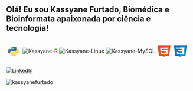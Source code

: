 ## Olá! Eu sou Kassyane Furtado, Biomédica e Bioinformata apaixonada por ciência e tecnologia!
<div style="display: inline_block"><br>
  <img align="center" alt="Kassyane-Python" height="30" width="40" src="https://raw.githubusercontent.com/devicons/devicon/master/icons/python/python-original.svg">
  <img align="center" alt="Kassyane-R" height="30" width="40" src="https://www.r-project.org/logo/Rlogo.svg">
  <img align="center" alt="Kassyane-Linux" height="30" width="40" src="https://cdn.jsdelivr.net/gh/devicons/devicon@latest/icons/linux/linux-original.svg">
  <img align="center" alt="Kassyane-MySQL" height="30" width="40" src="https://cdn.jsdelivr.net/gh/devicons/devicon@latest/icons/mysql/mysql-original-wordmark.svg">
  <img align="center" alt="Kassyane-HTML" height="30" width="40" src="https://raw.githubusercontent.com/devicons/devicon/master/icons/html5/html5-original.svg">
  <img align="center" alt="Kassyane-CSS" height="30" width="40" src="https://raw.githubusercontent.com/devicons/devicon/master/icons/css3/css3-original.svg">
</div>

##

<div> 
  <a href="https://www.linkedin.com/in/kassyanefurtado" target="_blank">
    <img src="https://img.shields.io/badge/LinkedIn-Kassyane%20Furtado-0A66C2?style=for-the-badge&logo=linkedin&logoColor=white" alt="LinkedIn">
  </a> 
</div>

<p>
  <a href="https://github.com/kassyanefurtado" target="_blank">
    <img align="left" src="https://github-readme-stats.vercel.app/api/top-langs?username=kassyanefurtado&show_icons=true&locale=en&layout=compact&cache_seconds=1" alt="kassyanefurtado" />
  </a>
</p>

